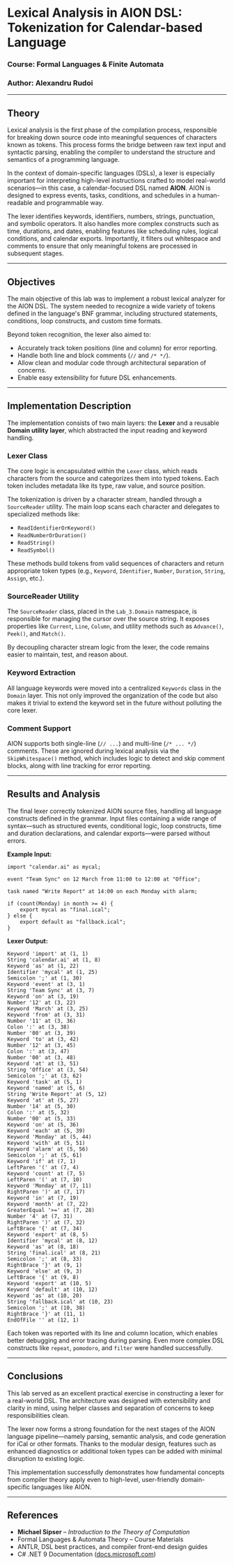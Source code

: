 # **Lexical Analysis in AION DSL: Tokenization for Calendar-based Language**

### **Course**: Formal Languages & Finite Automata  
### **Author**: Alexandru Rudoi  

---

## **Theory**

Lexical analysis is the first phase of the compilation process, responsible for breaking down source code into meaningful sequences of characters known as tokens. This process forms the bridge between raw text input and syntactic parsing, enabling the compiler to understand the structure and semantics of a programming language.

In the context of domain-specific languages (DSLs), a lexer is especially important for interpreting high-level instructions crafted to model real-world scenarios—in this case, a calendar-focused DSL named **AION**. AION is designed to express events, tasks, conditions, and schedules in a human-readable and programmable way.

The lexer identifies keywords, identifiers, numbers, strings, punctuation, and symbolic operators. It also handles more complex constructs such as time, durations, and dates, enabling features like scheduling rules, logical conditions, and calendar exports. Importantly, it filters out whitespace and comments to ensure that only meaningful tokens are processed in subsequent stages.

---

## **Objectives**

The main objective of this lab was to implement a robust lexical analyzer for the AION DSL. The system needed to recognize a wide variety of tokens defined in the language's BNF grammar, including structured statements, conditions, loop constructs, and custom time formats.

Beyond token recognition, the lexer also aimed to:

- Accurately track token positions (line and column) for error reporting.
- Handle both line and block comments (`//` and `/* */`).
- Allow clean and modular code through architectural separation of concerns.
- Enable easy extensibility for future DSL enhancements.

---

## **Implementation Description**

The implementation consists of two main layers: the **Lexer** and a reusable **Domain utility layer**, which abstracted the input reading and keyword handling.

### **Lexer Class**

The core logic is encapsulated within the `Lexer` class, which reads characters from the source and categorizes them into typed tokens. Each token includes metadata like its type, raw value, and source position.

The tokenization is driven by a character stream, handled through a `SourceReader` utility. The main loop scans each character and delegates to specialized methods like:

- `ReadIdentifierOrKeyword()`
- `ReadNumberOrDuration()`
- `ReadString()`
- `ReadSymbol()`

These methods build tokens from valid sequences of characters and return appropriate token types (e.g., `Keyword`, `Identifier`, `Number`, `Duration`, `String`, `Assign`, etc.).

### **SourceReader Utility**

The `SourceReader` class, placed in the `Lab_3.Domain` namespace, is responsible for managing the cursor over the source string. It exposes properties like `Current`, `Line`, `Column`, and utility methods such as `Advance()`, `Peek()`, and `Match()`.

By decoupling character stream logic from the lexer, the code remains easier to maintain, test, and reason about.

### **Keyword Extraction**

All language keywords were moved into a centralized `Keywords` class in the `Domain` layer. This not only improved the organization of the code but also makes it trivial to extend the keyword set in the future without polluting the core lexer.

### **Comment Support**

AION supports both single-line (`// ...`) and multi-line (`/* ... */`) comments. These are ignored during lexical analysis via the `SkipWhitespace()` method, which includes logic to detect and skip comment blocks, along with line tracking for error reporting.

---

## **Results and Analysis**

The final lexer correctly tokenized AION source files, handling all language constructs defined in the grammar. Input files containing a wide range of syntax—such as structured events, conditional logic, loop constructs, time and duration declarations, and calendar exports—were parsed without errors.

**Example Input:**

```aion
import "calendar.ai" as mycal;

event "Team Sync" on 12 March from 11:00 to 12:00 at "Office";

task named "Write Report" at 14:00 on each Monday with alarm;

if (count(Monday) in month >= 4) {
    export mycal as "final.ical";
} else {
    export default as "fallback.ical";
}
```

**Lexer Output:**

```
Keyword 'import' at (1, 1)
String 'calendar.ai' at (1, 8)
Keyword 'as' at (1, 22)
Identifier 'mycal' at (1, 25)
Semicolon ';' at (1, 30)
Keyword 'event' at (3, 1)
String 'Team Sync' at (3, 7)
Keyword 'on' at (3, 19)
Number '12' at (3, 22)
Keyword 'March' at (3, 25)
Keyword 'from' at (3, 31)
Number '11' at (3, 36)
Colon ':' at (3, 38)
Number '00' at (3, 39)
Keyword 'to' at (3, 42)
Number '12' at (3, 45)
Colon ':' at (3, 47)
Number '00' at (3, 48)
Keyword 'at' at (3, 51)
String 'Office' at (3, 54)
Semicolon ';' at (3, 62)
Keyword 'task' at (5, 1)
Keyword 'named' at (5, 6)
String 'Write Report' at (5, 12)
Keyword 'at' at (5, 27)
Number '14' at (5, 30)
Colon ':' at (5, 32)
Number '00' at (5, 33)
Keyword 'on' at (5, 36)
Keyword 'each' at (5, 39)
Keyword 'Monday' at (5, 44)
Keyword 'with' at (5, 51)
Keyword 'alarm' at (5, 56)
Semicolon ';' at (5, 61)
Keyword 'if' at (7, 1)
LeftParen '(' at (7, 4)
Keyword 'count' at (7, 5)
LeftParen '(' at (7, 10)
Keyword 'Monday' at (7, 11)
RightParen ')' at (7, 17)
Keyword 'in' at (7, 19)
Keyword 'month' at (7, 22)
GreaterEqual '>=' at (7, 28)
Number '4' at (7, 31)
RightParen ')' at (7, 32)
LeftBrace '{' at (7, 34)
Keyword 'export' at (8, 5)
Identifier 'mycal' at (8, 12)
Keyword 'as' at (8, 18)
String 'final.ical' at (8, 21)
Semicolon ';' at (8, 33)
RightBrace '}' at (9, 1)
Keyword 'else' at (9, 3)
LeftBrace '{' at (9, 8)
Keyword 'export' at (10, 5)
Keyword 'default' at (10, 12)
Keyword 'as' at (10, 20)
String 'fallback.ical' at (10, 23)
Semicolon ';' at (10, 38)
RightBrace '}' at (11, 1)
EndOfFile '' at (12, 1)
```

Each token was reported with its line and column location, which enables better debugging and error tracing during parsing. Even more complex DSL constructs like `repeat`, `pomodoro`, and `filter` were handled successfully.

---

## **Conclusions**

This lab served as an excellent practical exercise in constructing a lexer for a real-world DSL. The architecture was designed with extensibility and clarity in mind, using helper classes and separation of concerns to keep responsibilities clean.

The lexer now forms a strong foundation for the next stages of the AION language pipeline—namely parsing, semantic analysis, and code generation for iCal or other formats. Thanks to the modular design, features such as enhanced diagnostics or additional token types can be added with minimal disruption to existing logic.

This implementation successfully demonstrates how fundamental concepts from compiler theory apply even to high-level, user-friendly domain-specific languages like AION.

---

## **References**

- **Michael Sipser** – *Introduction to the Theory of Computation*
- Formal Languages & Automata Theory – Course Materials
- ANTLR, DSL best practices, and compiler front-end design guides
- C# .NET 9 Documentation ([docs.microsoft.com](https://docs.microsoft.com/en-us/dotnet/))
